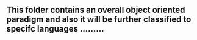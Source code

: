## This folder contains an overall object oriented paradigm and also it will be further classified to specifc languages .........
